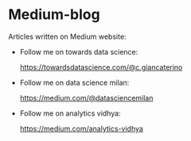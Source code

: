 # Medium-blog

Articles written on Medium website:

- Follow me on towards data science: 

  https://towardsdatascience.com/@c.giancaterino
  
- Follow me on data science milan:

  https://medium.com/@datasciencemilan
  
- Follow me on analytics vidhya:

  https://medium.com/analytics-vidhya
  
  
  
  
